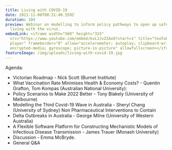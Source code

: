 ```yaml
---
title: Living with COVID-19
date: 2021-11-08T08:31:40.559Z
duration: 104
preview: Webinar on modelling to inform policy pathways to open up safely and
  living with the virus.
embedLink: <iframe width="560" height="315"
  src="https://www.youtube.com/embed/kvL1JvZIAx8?start=1" title="YouTube video
  player" frameborder="0" allow="accelerometer; autoplay; clipboard-write;
  encrypted-media; gyroscope; picture-in-picture" allowfullscreen></iframe>
featureImage: /img/uploads/living-with-covid-19.jpg
---
```


Agenda:

* Victorian Roadmap - Nick Scott (Burnet Institute)
* What Vaccination Rate Minimises Health & Economy Costs? - Quentin Grafton, Tom Kompas (Australian National University):
* Policy Scenarios to Make 2022 Better - Tony Blakely (University of Melbourne)
* Modelling the Third Covid-19 Wave in Australia - Sheryl Chang (University of Sydney)
Non Pharmaceutical Interventions to Contain
* Delta Outbreaks in Australia - George Milne (University of Western Australia)
* A Flexible Software Platform for Constructing
Mechanistic Models of Infectious Disease Transmission - James Trauer (Monash University)
* Discussion - Emma McBryde.
* General Q&A